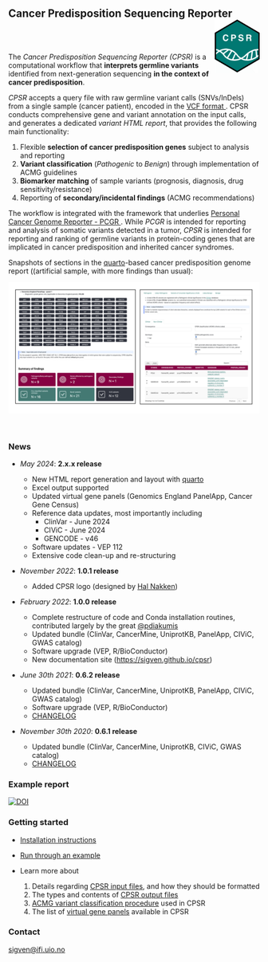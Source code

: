 <br>

## Cancer Predisposition Sequencing Reporter <a href="https://sigven.github.io/cpsr/"><img src="man/figures/logo.png" align="right" height="106" width="90"/></a>

<br><br>

The *Cancer Predisposition Sequencing Reporter (CPSR)* is a computational workflow that **interprets germline variants** identified from next-generation sequencing **in the context of cancer predisposition**. 

*CPSR* accepts a query file with raw germline variant calls (SNVs/InDels) from a single sample (cancer patient), encoded in the [VCF format ](https://samtools.github.io/hts-specs/VCFv4.2.pdf). CPSR conducts comprehensive gene and variant annotation on the input calls, and generates a dedicated _variant HTML report_, that provides the following main functionality:

1) Flexible **selection of cancer predisposition genes** subject to analysis and reporting
2) **Variant classification** (*Pathogenic* to _Benign_) through implementation of ACMG guidelines
3) **Biomarker matching** of sample variants (prognosis, diagnosis, drug sensitivity/resistance)
4) Reporting of **secondary/incidental findings** (ACMG recommendations)


The workflow is integrated with the framework that underlies [Personal Cancer Genome Reporter - PCGR ](https://github.com/sigven/pcgr). While *PCGR* is intended for reporting and analysis of somatic variants detected in a tumor, *CPSR* is intended for reporting and ranking of germline variants in protein-coding genes that are implicated in cancer predisposition and inherited cancer syndromes.

Snapshots of sections in the [quarto](https://quarto.org)-based cancer predisposition genome report ((artificial sample, with more findings than usual):

![](img/cpsr_sc.png)

<br>

### News

* *May 2024*: **2.x.x release**
  - New HTML report generation and layout with [quarto](https://quarto.org/)
  - Excel output supported
  - Updated virtual gene panels (Genomics England PanelApp, Cancer Gene Census)
  - Reference data updates, most importantly including 
    - ClinVar - June 2024
    - CIViC - June 2024
    - GENCODE - v46
  - Software updates - VEP 112
  - Extensive code clean-up and re-structuring

* *November 2022*: **1.0.1 release**
  * Added CPSR logo (designed by [Hal Nakken](https://halvetica.net))

* *February 2022*: **1.0.0 release**
  * Complete restructure of code and Conda installation routines, contributed largely by the great [@pdiakumis](https://github.com/pdiakumis)
  * Updated bundle (ClinVar, CancerMine, UniprotKB, PanelApp, CIViC, GWAS catalog)
  * Software upgrade (VEP, R/BioConductor)
  * New documentation site (https://sigven.github.io/cpsr)

* *June 30th 2021*: **0.6.2 release**
  * Updated bundle (ClinVar, CancerMine, UniprotKB, PanelApp, CIViC, GWAS catalog)
  * Software upgrade (VEP, R/BioConductor)
  * [CHANGELOG](http://cpsr.readthedocs.io/en/latest/CHANGELOG.html)
* *November 30th 2020*: **0.6.1 release**
  * Updated bundle (ClinVar, CancerMine, UniprotKB, CIViC, GWAS catalog)
  * [CHANGELOG](http://cpsr.readthedocs.io/en/latest/CHANGELOG.html)


### Example report

[![DOI](https://zenodo.org/badge/DOI/10.5281/zenodo.11401491.svg)](https://doi.org/10.5281/zenodo.11401491)

### Getting started

- [Installation instructions](articles/installation.html)
- [Run through an example](articles/running.html#example-run)
- Learn more about

   1) Details regarding [CPSR input files](articles/input.html), and how they should be formatted 
   2) The types and contents of [CPSR output files](articles/output.html)
   3) [ACMG variant classification procedure](articles/variant_classification.html) used in CPSR
   4) The list of [virtual gene panels](articles/virtual_panels.html) available in CPSR


### Contact

sigven@ifi.uio.no
